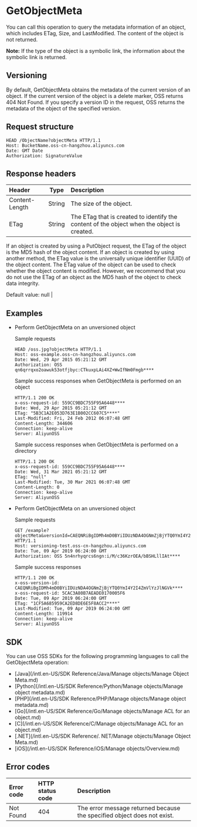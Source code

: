 # GetObjectMeta

You can call this operation to query the metadata information of an object, which includes ETag, Size, and LastModified. The content of the object is not returned.

**Note:** If the type of the object is a symbolic link, the information about the symbolic link is returned.

## Versioning

By default, GetObjectMeta obtains the metadata of the current version of an object. If the current version of the object is a delete marker, OSS returns 404 Not Found. If you specify a version ID in the request, OSS returns the metadata of the object of the specified version.

## Request structure

```
HEAD /ObjectName?objectMeta HTTP/1.1
Host: BucketName.oss-cn-hangzhou.aliyuncs.com
Date: GMT Date
Authorization: SignatureValue
```

## Response headers

|Header|Type|Description|
|:-----|----|:----------|
|Content-Length|String|The size of the object. |
|ETag|String|The ETag that is created to identify the content of the object when the object is created.

If an object is created by using a PutObject request, the ETag of the object is the MD5 hash of the object content. If an object is created by using another method, the ETag value is the universally unique identifier \(UUID\) of the object content. The ETag value of the object can be used to check whether the object content is modified. However, we recommend that you do not use the ETag of an object as the MD5 hash of the object to check data integrity.

Default value: null |

## Examples

-   Perform GetObjectMeta on an unversioned object

    Sample requests

    ```
    HEAD /oss.jpg?objectMeta HTTP/1.1
    Host: oss-example.oss-cn-hangzhou.aliyuncs.com
    Date: Wed, 29 Apr 2015 05:21:12 GMT
    Authorization: OSS qn6qrrqxo2oawuk53otfjbyc:CTkuxpLAi4XZ+WwIfNm0Fmgb****
    ```

    Sample success responses when GetObjectMeta is performed on an object

    ```
    HTTP/1.1 200 OK
    x-oss-request-id: 559CC9BDC755F95A6448****
    Date: Wed, 29 Apr 2015 05:21:12 GMT
    ETag: "5B3C1A2E053D763E1B002CC607C5****"
    Last-Modified: Fri, 24 Feb 2012 06:07:48 GMT
    Content-Length: 344606
    Connection: keep-alive
    Server: AliyunOSS
    ```

    Sample success responses when GetObjectMeta is performed on a directory

    ```
    HTTP/1.1 200 OK
    x-oss-request-id: 559CC9BDC755F95A6448****
    Date: Wed, 31 Mar 2021 05:21:12 GMT
    ETag: "null"
    Last-Modified: Tue, 30 Mar 2021 06:07:48 GMT
    Content-Length: 0
    Connection: keep-alive
    Server: AliyunOSS
    ```

-   Perform GetObjectMeta on an unversioned object

    Sample requests

    ```
    GET /example?objectMeta&versionId=CAEQNRiBgIDMh4mD0BYiIDUzNDA4OGNmZjBjYTQ0YmI4Y2I4ZmVlYzJlNGVk**** HTTP/1.1
    Host: versioning-test.oss-cn-hangzhou.aliyuncs.com
    Date: Tue, 09 Apr 2019 06:24:00 GMT
    Authorization: OSS 5n4nrhyqrcs6ngn:i/M/c36KzrOEA/bBSHLllIAt****
    ```

    Sample success responses

    ```
    HTTP/1.1 200 OK
    x-oss-version-id: CAEQNRiBgIDMh4mD0BYiIDUzNDA4OGNmZjBjYTQ0YmI4Y2I4ZmVlYzJlNGVk****
    x-oss-request-id: 5CAC3A80B7AEADE0170005F6
    Date: Tue, 09 Apr 2019 06:24:00 GMT
    ETag: "1CF5A685959CA2ED8DE6E5F8ACC2****"
    Last-Modified: Tue, 09 Apr 2019 06:24:00 GMT
    Content-Length: 119914
    Connection: keep-alive
    Server: AliyunOSS
    ```


## SDK

You can use OSS SDKs for the following programming languages to call the GetObjectMeta operation:

-   [Java](/intl.en-US/SDK Reference/Java/Manage objects/Manage Object Meta.md)
-   [Python](/intl.en-US/SDK Reference/Python/Manage objects/Manage object metadata.md)
-   [PHP](/intl.en-US/SDK Reference/PHP/Manage objects/Manage object metadata.md)
-   [Go](/intl.en-US/SDK Reference/Go/Manage objects/Manage ACL for an object.md)
-   [C](/intl.en-US/SDK Reference/C/Manage objects/Manage ACL for an object.md)
-   [.NET](/intl.en-US/SDK Reference/. NET/Manage objects/Manage Object Meta.md)
-   [iOS](/intl.en-US/SDK Reference/iOS/Manage objects/Overview.md)

## Error codes

|Error code|HTTP status code|Description|
|:---------|:---------------|:----------|
|Not Found|404|The error message returned because the specified object does not exist.|

